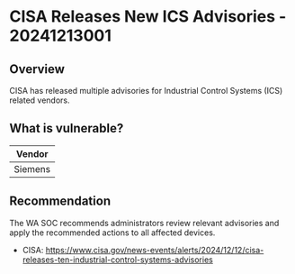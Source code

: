 # CISA Releases New ICS Advisories - 20241213001

## Overview

CISA has released multiple advisories for Industrial Control Systems (ICS) related vendors.

## What is vulnerable?

| Vendor  |
| ------- |
| Siemens |

## Recommendation

The WA SOC recommends administrators review relevant advisories and apply the recommended actions to all affected devices.

- CISA: <https://www.cisa.gov/news-events/alerts/2024/12/12/cisa-releases-ten-industrial-control-systems-advisories>
